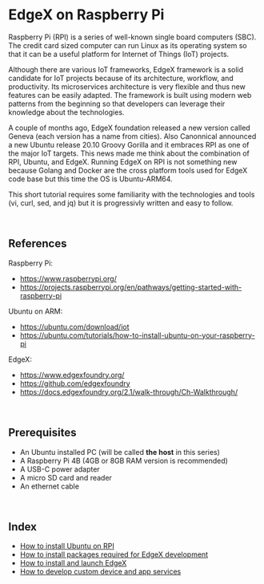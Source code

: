 # EdgeX on Raspberry Pi

Raspberry Pi (RPI) is a series of well-known single board computers (SBC). The credit card sized computer can run Linux as its operating system so that it can be a useful platform for Internet of Things (IoT) projects. 

Although there are various IoT frameworks, EdgeX framework is a solid candidate for IoT projects because of its architecture, workflow, and productivity. Its microservices architecture is very flexible and thus new features can be easily adapted. The framework is built using modern web patterns from the beginning so that developers can leverage their knowledge about the technologies. 

A couple of months ago, EdgeX foundation released a new version called Geneva (each version has a name from cities). Also Canonnical announced a new Ubuntu release 20.10 Groovy Gorilla and it embraces RPI as one of the major IoT targets. This news made me think about the combination of RPI, Ubuntu, and EdgeX. Running EdgeX on RPI is not something new because Golang and Docker are the cross platform tools used for EdgeX code base but this time the OS is Ubuntu-ARM64.

This short tutorial requires some familiarity with the technologies and tools (vi, curl, sed, and jq) but it is progressivly written and easy to follow.

<br/>

## References

Raspberry Pi:
- https://www.raspberrypi.org/
- https://projects.raspberrypi.org/en/pathways/getting-started-with-raspberry-pi

Ubuntu on ARM:
- https://ubuntu.com/download/iot
- https://ubuntu.com/tutorials/how-to-install-ubuntu-on-your-raspberry-pi

EdgeX: 
- https://www.edgexfoundry.org/
- https://github.com/edgexfoundry
- https://docs.edgexfoundry.org/2.1/walk-through/Ch-Walkthrough/

<br/>

## Prerequisites

- An Ubuntu installed PC (will be called **the host** in this series)
- A Raspberry Pi 4B (4GB or 8GB RAM version is recommended)
- A USB-C power adapter
- A micro SD card and reader
- An ethernet cable

<br/>

## Index

- [How to install Ubuntu on RPI](10_install_ubuntu.md)
- [How to install packages required for EdgeX development](20_install_packages.md)
- [How to install and launch EdgeX](30_install_edgex.md)
- [How to develop custom device and app services](40_custom_device_services.md)

